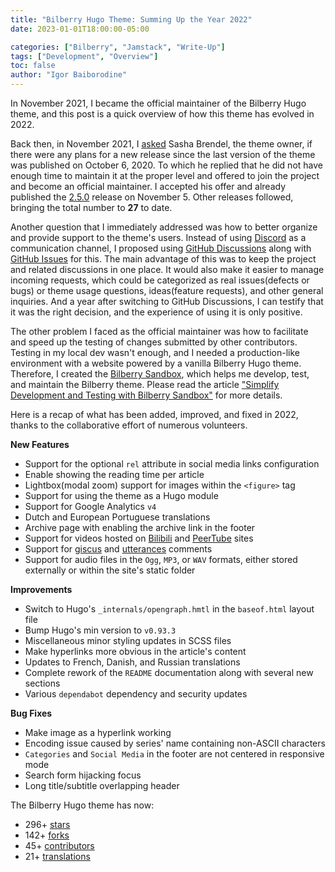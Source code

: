 ```yaml
---
title: "Bilberry Hugo Theme: Summing Up the Year 2022"
date: 2023-01-01T18:00:00-05:00

categories: ["Bilberry", "Jamstack", "Write-Up"]
tags: ["Development", "Overview"]
toc: false
author: "Igor Baiborodine"
---
```


In November 2021, I became the official maintainer of the Bilberry Hugo theme, and this post is a quick overview of how
this theme has evolved in 2022.

<!--more-->

Back then, in November 2021,
I [asked](https://github.com/Lednerb/bilberry-hugo-theme/discussions/293) Sasha Brendel, the theme owner, if there were
any plans for a new release since the last version of the theme was published on October 6, 2020. To which he replied
that he did not have enough time to maintain it at the proper level and offered to join the project and become an
official maintainer. I accepted his offer and already published
the [2.5.0](https://github.com/Lednerb/bilberry-hugo-theme/releases/tag/2.5.0) release on November 5. Other releases
followed, bringing the total number to **27** to date.

Another question that I immediately addressed was how to better organize and provide support to the theme's users.
Instead of using [Discord](https://discord.com/) as a communication channel, I proposed
using [GitHub Discussions](https://github.com/features/discussions) along
with [GitHub Issues](https://github.com/features/issues) for this. The main advantage of this was to keep the project
and related discussions in one place. It would also make it easier to manage incoming requests, which could be
categorized as real issues(defects or bugs) or theme usage questions, ideas(feature requests), and other general
inquiries. And a year after switching to GitHub Discussions, I can testify that it was the right decision, and the
experience of using it is only positive.

The other problem I faced as the official maintainer was how to facilitate and speed up the testing of changes submitted
by other contributors. Testing in my local dev wasn't enough, and I needed a production-like environment with a website
powered by a vanilla Bilberry Hugo theme. Therefore, I created
the [Bilberry Sandbox](https://www.bilberry-sandbox.kiroule.com/), which helps me develop, test, and maintain the
Bilberry theme. Please read the
article ["Simplify Development and Testing with Bilberry Sandbox"](/article/simplify-development-and-testing-with-bilberry-sandbox/)
for more details.

Here is a recap of what has been added, improved, and fixed in 2022, thanks to the collaborative effort of numerous
volunteers.

**New Features**
- Support for the optional `rel` attribute in social media links configuration 
- Enable showing the reading time per article
- Lightbox(modal zoom) support for images within the `<figure>` tag
- Support for using the theme as a Hugo module
- Support for Google Analytics `v4`
- Dutch and European Portuguese translations
- Archive page with enabling the archive link in the footer
- Support for videos hosted on [Bilibili](https://www.bilibili.com/) and [PeerTube](https://joinpeertube.org/) sites
- Support for [giscus](https://giscus.app/) and [utterances](https://utteranc.es/) comments
- Support for audio files in the `Ogg`, `MP3`, or `WAV` formats, either stored externally or within the site's static folder

**Improvements**
- Switch to Hugo's `_internals/opengraph.hmtl` in the `baseof.html` layout file
- Bump Hugo's min version to `v0.93.3`
- Miscellaneous minor styling updates in SCSS files
- Make hyperlinks more obvious in the article's content 
- Updates to French, Danish, and Russian translations
- Complete rework of the `README` documentation along with several new sections
- Various `dependabot` dependency and security updates

**Bug Fixes**
- Make image as a hyperlink working
- Encoding issue caused by series' name containing non-ASCII characters
- `Categories` and `Social Media` in the footer are not centered in responsive mode
- Search form hijacking focus
- Long title/subtitle overlapping header


The Bilberry Hugo theme has now:
- 296+ [stars](https://github.com/Lednerb/bilberry-hugo-theme/stargazers)
- 142+ [forks](https://github.com/Lednerb/bilberry-hugo-theme/network/members)
- 45+ [contributors](https://github.com/Lednerb/bilberry-hugo-theme/graphs/contributors)
- 21+ [translations](https://github.com/Lednerb/bilberry-hugo-theme/tree/master/i18n)
